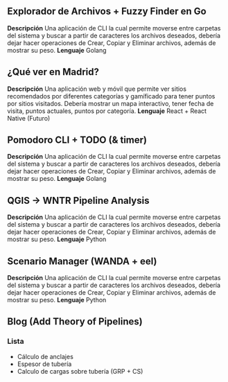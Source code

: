 ## Explorador de Archivos + Fuzzy Finder en Go
**Descripción** Una aplicación de CLI la cual permite moverse entre carpetas del sistema y buscar a partir de caracteres los archivos deseados, debería dejar hacer operaciones de Crear, Copiar y Eliminar archivos, además de mostrar su peso.
**Lenguaje** Golang

## ¿Qué ver en Madrid?
**Descripción** Una aplicación web y móvil que permite ver sitios recomendados por diferentes categorías y gamíficado para tener puntos por sitios visitados. Debería mostrar un mapa interactivo, tener fecha de visita, puntos actuales, puntos por categoría.
**Lenguaje** React + React Native (Futuro)

## Pomodoro CLI + TODO (& timer)
**Descripción** Una aplicación de CLI la cual permite moverse entre carpetas del sistema y buscar a partir de caracteres los archivos deseados, debería dejar hacer operaciones de Crear, Copiar y Eliminar archivos, además de mostrar su peso.
**Lenguaje** Golang

## QGIS -> WNTR Pipeline Analysis
**Descripción** Una aplicación de CLI la cual permite moverse entre carpetas del sistema y buscar a partir de caracteres los archivos deseados, debería dejar hacer operaciones de Crear, Copiar y Eliminar archivos, además de mostrar su peso.
**Lenguaje** Python

## Scenario Manager (WANDA + eel)
**Descripción** Una aplicación de CLI la cual permite moverse entre carpetas del sistema y buscar a partir de caracteres los archivos deseados, debería dejar hacer operaciones de Crear, Copiar y Eliminar archivos, además de mostrar su peso.
**Lenguaje** Python


## Blog (Add Theory of Pipelines)

### Lista
- Cálculo de anclajes
- Espesor de tubería
- Calculo de cargas sobre tubería (GRP + CS)

 
